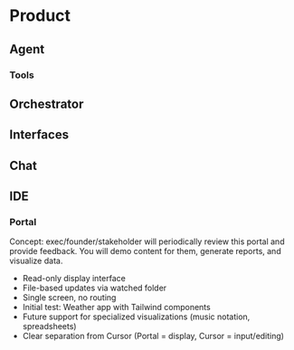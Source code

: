 # Product

## Agent

### Tools

## Orchestrator

## Interfaces

## Chat

## IDE

### Portal

Concept: exec/founder/stakeholder will periodically review this portal and provide feedback. You will demo content for them, generate reports, and visualize data.

- Read-only display interface
- File-based updates via watched folder
- Single screen, no routing
- Initial test: Weather app with Tailwind components
- Future support for specialized visualizations (music notation, spreadsheets)
- Clear separation from Cursor (Portal = display, Cursor = input/editing)